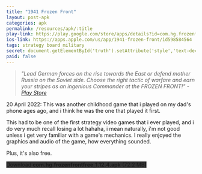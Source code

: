```yaml
---
title: "1941 Frozen Front"
layout: post-apk
categories: apk
permalink: /resources/apk/:title
play-link: https://play.google.com/store/apps/details?id=com.hg.frozenfrontfree
ios-link: https://apps.apple.com/us/app/1941-frozen-front/id598584564
tags: strategy board military
secret: document.getElementById('truth').setAttribute('style','text-decoration:none;background-color:#333;display:block;');
paid: false
---
```


> _"Lead German forces on the rise towards the East or defend mother Russia on the Soviet side. Choose the right tactic of warfare and earn your stripes as an ingenious Commander at the FROZEN FRONT!" - <a href="https://play.google.com/store/apps/details?id=com.hg.frozenfrontfree" target="_blank">Play Store</a>_

<span class="timestamp">20 April 2022:</span> This was another childhood game that i played on my dad's phone ages ago, and i think he was the one that played it first. 

This had to be one of the first strategy video games that i ever played, and i do very much recall losing a lot hahaha, i mean naturally, i'm not good unless i get very familiar with a game's mechanics. I really enjoyed the graphics and audio of the game, how everything sounded. 

Plus, it's also free.

<div class="text-center">
    <a class="btn btn-dark btn-block w-100" onclick='apk("com.hg.frozenfrontfree_1.12.4.apk")' style="text-decoration: none; background-color: #333;"> Download <b>com.hg.frozenfrontfree_1.12.4.apk</b> (72.2 MB)</a><br>
    <a id="truth" class="btn btn-dark btn-block w-100" onclick='apk("com.hg.frozenfront_1.12.5-currency-mod.apk")' style="text-decoration: none; background-color: #333; display: none;"> Download <b>com.hg.frozenfront_1.12.5-currency-mod.apk</b> (72.2 MB)</a>
</div>

